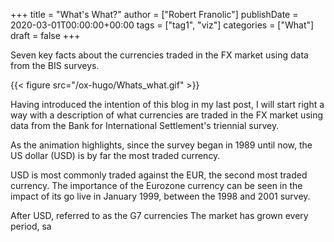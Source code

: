 +++
title = "What's What?"
author = ["Robert Franolic"]
publishDate = 2020-03-01T00:00:00+00:00
tags = ["tag1", "viz"]
categories = ["What"]
draft = false
+++

Seven key facts about the currencies traded in the FX market using data from the BIS surveys.

{{< figure src="/ox-hugo/Whats_what.gif" >}}

<!--more-->

Having introduced the intention of this blog in my last post, I
will start right a way with a description of what currencies are
traded in the FX market using data from the Bank for International
Settlement's triennial survey.

As the animation highlights, since the survey began in 1989 until now,
the US dollar (USD) is by far the most traded currency.

USD is most commonly traded against the EUR, the second most traded
currency. The importance of the Eurozone currency can be seen in the
impact of its go live in January 1999, between the 1998 and 2001 survey.

After USD, referred to as the G7 currencies
The market has grown every period, sa